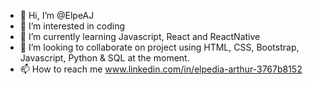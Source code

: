 - 👋 Hi, I’m @ElpeAJ
- 👀 I’m interested in coding
- 🌱 I’m currently learning Javascript, React and ReactNative
- 💞️ I’m looking to collaborate on project using HTML, CSS, Bootstrap, Javascript, Python & SQL at the moment.
- 📫 How to reach me www.linkedin.com/in/elpedia-arthur-3767b8152

<!---
ElpeAJ/ElpeAJ is a ✨ special ✨ repository because its `README.md` (this file) appears on your GitHub profile.
You can click the Preview link to take a look at your changes.
--->
